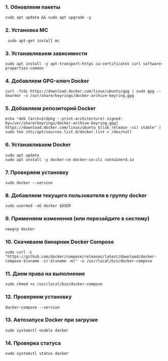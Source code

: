 ### 1. Обновляем пакеты
``````
sudo apt update && sudo apt upgrade -y
``````
### 2. Установка MC
``````
 sudo apt-get install mc
``````

### 3. Устанавливаем зависимости
`````
sudo apt install -y apt-transport-https ca-certificates curl software-properties-common
`````

### 4. Добавляем GPG-ключ Docker
`````
curl -fsSL https://download.docker.com/linux/ubuntu/gpg | sudo gpg --dearmor -o /usr/share/keyrings/docker-archive-keyring.gpg
`````

### 5. Добавляем репозиторий Docker
``````
echo "deb [arch=$(dpkg --print-architecture) signed-by=/usr/share/keyrings/docker-archive-keyring.gpg] https://download.docker.com/linux/ubuntu $(lsb_release -cs) stable" | sudo tee /etc/apt/sources.list.d/docker.list > /dev/null
``````

### 6. Устанавливаем Docker
``````
sudo apt update
sudo apt install -y docker-ce docker-ce-cli containerd.io
``````

### 7. Проверяем установку
`````
sudo docker --version
`````

### 8. Добавляем текущего пользователя в группу docker
``````
sudo usermod -aG docker $USER
``````

### 9. Применяем изменения (или перезайдите в систему)
`````
newgrp docker
`````

### 10. Скачиваем бинарник Docker Compose
`````
sudo curl -L "https://github.com/docker/compose/releases/latest/download/docker-compose-$(uname -s)-$(uname -m)" -o /usr/local/bin/docker-compose
`````

### 11. Даем права на выполнение
`````
sudo chmod +x /usr/local/bin/docker-compose
`````

### 12. Проверяем установку
`````
docker-compose --version
`````

### 13. Автозапуск Docker при загрузке
`````
sudo systemctl enable docker
`````

### 14. Проверка статуса
`````
sudo systemctl status docker
`````
